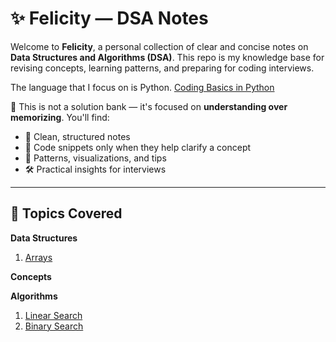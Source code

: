 # ✨ Felicity — DSA Notes

Welcome to **Felicity**, a personal collection of clear and concise notes on **Data Structures and Algorithms (DSA)**. This repo is my knowledge base for revising concepts, learning patterns, and preparing for coding interviews.

The language that I focus on is Python.
[Coding Basics in Python](Python%20Basics/basics.md)

📌 This is not a solution bank — it's focused on **understanding over memorizing**. You'll find:

- 📘 Clean, structured notes
- 🔹 Code snippets only when they help clarify a concept
- 🧠 Patterns, visualizations, and tips
- 🛠️ Practical insights for interviews

---

## 🧠 Topics Covered
**Data Structures**
1. [Arrays](./Arrays/arrays.md)

**Concepts**

**Algorithms**
1. [Linear Search](./Arrays/linearsearch.py)
2. [Binary Search](./Arrays/binarysearch.py)
